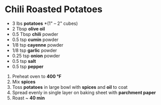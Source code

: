 # Chili Roasted Potatoes

- 3 lbs **potatoes** *(1" – 2" cubes)
- 2 Tbsp **olive oil**
- 0.5 Tbsp **chili** powder
- 0.5 tsp **cumin** powder
- 1/8 tsp **cayenne** powder
- 1/8 tsp **garlic** powder
- 0.25 tsp **onion** powder
- 0.5 tsp **salt**
- 0.5 tsp **pepper**

1. Preheat oven to **400 °F**
1. Mix **spices**
1. Toss **potatoes** in large bowl with **spices** and **oil** to coat
1. Spread evenly in single layer on baking sheet with **parchment paper**
1. Roast ~ **40 min**
